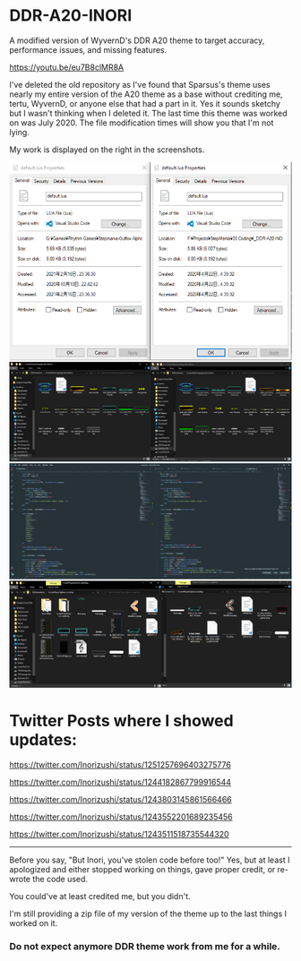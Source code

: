 # DDR-A20-INORI
A modified version of WyvernD's DDR A20 theme to target accuracy, performance issues, and missing features.

https://youtu.be/eu7B8clMR8A

I've deleted the old repository as I've found that Sparsus's theme uses nearly my entire version of the A20 theme
as a base without crediting me,  tertu, WyvernD, or anyone else that had a part in it. Yes it sounds sketchy but I wasn't thinking when I deleted it. The last time this theme was worked on was July 2020. The file modification times will show you that I'm not lying.

My work is displayed on the right in the screenshots.

![ScreenSelectLanguage lua](https://github.com/Inorizushi/DDR-A20-INORI/blob/master/explorer_14GcxB8sRx.png?raw=true)
![ScreenSelectLanguage folder](https://github.com/Inorizushi/DDR-A20-INORI/blob/master/Code_ITz5TYvYlA.png?raw=true)
![ScreenPlayerOptions underlay lua](https://github.com/Inorizushi/DDR-A20-INORI/blob/master/Code_N4VqU5KpWR.png?raw=true)
![ScreenPlayerOptions underlay folder](https://github.com/Inorizushi/DDR-A20-INORI/blob/master/Code_ieYPOKualt.png?raw=true)

# Twitter Posts where I showed updates:

https://twitter.com/Inorizushi/status/1251257696403275776

https://twitter.com/Inorizushi/status/1244182867799916544

https://twitter.com/Inorizushi/status/1243803145861566466

https://twitter.com/Inorizushi/status/1243552201689235456

https://twitter.com/Inorizushi/status/1243511518735544320

---------------------------------------------------------------------------------------------

Before you say, "But Inori, you've stolen code before too!"
Yes, but at least I apologized and either stopped working on things, gave proper credit, or re-wrote the code used.

You could've at least credited me, but you didn't.

I'm still providing a zip file of my version of the theme up to the last things I worked on it. 
### Do not expect anymore DDR theme work from me for a while.
